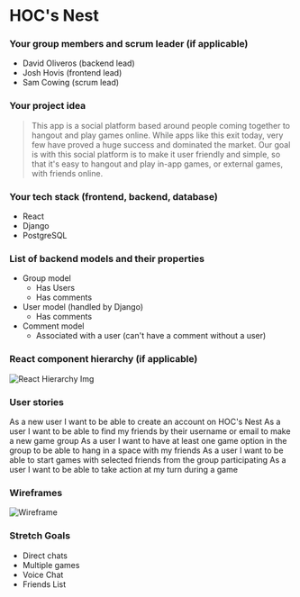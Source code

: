 # HOC's Nest

### Your group members and scrum leader (if applicable) 
* David Oliveros (backend lead)
* Josh Hovis (frontend lead)
* Sam Cowing (scrum lead)

### Your project idea 
> This app is a social platform based around people coming together to hangout and play games online. While apps like this exit today, very few have proved a huge success and dominated the market. Our goal is with this social platform is to make it user friendly and simple, so that it's easy to hangout and play in-app games, or external games, with friends online.

### Your tech stack (frontend, backend, database)
- React
- Django
- PostgreSQL

### List of backend models and their properties
- Group model
  - Has Users
  - Has comments
- User model (handled by Django)
  - Has comments
- Comment model
  - Associated with a user (can't have a comment without a user)

### React component hierarchy (if applicable)
![React Hierarchy Img](https://i.imgur.com/Vpvyolx.jpeg)

### User stories
As a new user I want to be able to create an account on HOC's Nest
As a user I want to be able to find my friends by their username or email to make a new game group 
As a user I want to have at least one game option in the group to be able to hang in a space with my friends 
As a user I want to be able to start games with selected friends from the group participating 
As a user I want to be able to take action at my turn during a game

### Wireframes
![Wireframe](https://i.imgur.com/AChu2P3.jpg)


### Stretch Goals
* Direct chats
* Multiple games
* Voice Chat
* Friends List
